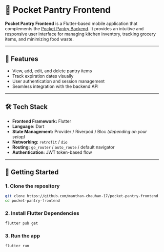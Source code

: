 # 🧁 Pocket Pantry Frontend

**Pocket Pantry Frontend** is a Flutter-based mobile application that complements the [Pocket Pantry Backend](https://github.com/manthan-chauhan-17/poacket-pantry-backend). It provides an intuitive and responsive user interface for managing kitchen inventory, tracking grocery items, and minimizing food waste.

---

## 📱 Features

- View, add, edit, and delete pantry items
- Track expiration dates visually
- User authentication and session management
- Seamless integration with the backend API

---

## 🛠 Tech Stack

- **Frontend Framework:** Flutter
- **Language:** Dart
- **State Management:** Provider / Riverpod / Bloc *(depending on your setup)*
- **Networking:** `retrofit` / `dio`
- **Routing:** `go_router` / `auto_route` / default navigator
- **Authentication:** JWT token-based flow

---

## 🚀 Getting Started

### 1. Clone the repository

```bash
git clone https://github.com/manthan-chauhan-17/pocket-pantry-frontend.git
cd pocket-pantry-frontend
```

### 2. Install Flutter Dependencies

```bash
flutter pub get
```

### 3. Run the app

```bash
flutter run
```
